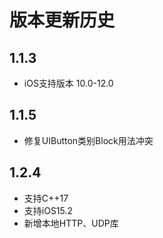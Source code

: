#   版本更新历史

##  1.1.3
*   iOS支持版本 10.0-12.0

##  1.1.5
*   修复UIButton类别Block用法冲突

##  1.2.4
*   支持C++17
*   支持iOS15.2
*   新增本地HTTP、UDP库